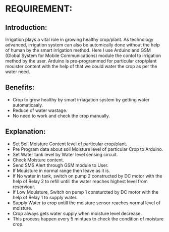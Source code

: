 # REQUIREMENT:
## Introduction:
  Irrigation plays a vital role in growing healthy crop/plant. As technology advanced, irrigation system can also be automically done without the help of human by the smart irrigation method. Here I use Arduino and GSM (Global System for Mobile Communications) module the contol to irrigation method by the user. Arduino is pre-programmed for particular crop/plant mouister content with the help of that we could water the crop as per the water need.
## Benefits:
  * Crop to grow healthy by smart irriagation system by getting water automaticaaly.
  * Reduce of water wastage.
  * No need to work and check the crop manually.
## Explanation:
  * Set Soil Moisture Content level of particular crop/plant.
  * Pre Program data about soil Moisture level of particular Crop to Arduino.
  * Set Water tank level by Water level sensing circuit.
  * Check Moisture content.
  * Send SMS Alert through GSM module to User.
  * If Mouisture in normal range then leave as it is.
  * If No water in tank, switch on pump 2 constructed by DC motor with the help of Relay 2 to refill untill the water reaches highest level from reserviour.
  * If Low Mouisture, Switch on pump 1 consturcted by DC motor with the help of Relay 1 to supply water.
  * Supply Water to crop untill the moisture sensor reaches normal level of moisture.
  * Crop always gets water supply when moisture level decrease.
  * This process happen every 5 mintues to check the condition of moisture crop.



